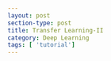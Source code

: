 ```yaml
---
layout: post
section-type: post
title: Transfer Learning-II
category: Deep Learning
tags: [ 'tutorial']
---
```


